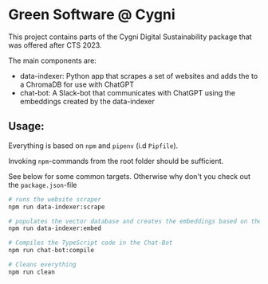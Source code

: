 # Green Software @ Cygni
This project contains parts of the Cygni Digital Sustainability package that was offered after CTS 2023.

The main components are:
- data-indexer: Python app that scrapes a set of websites and adds the to a ChromaDB for use with ChatGPT
- chat-bot: A Slack-bot that communicates with ChatGPT using the embeddings created by the data-indexer


## Usage:
Everything is based on `npm` and `pipenv` (i.d `Pipfile`).

Invoking `npm`-commands from the root folder should be sufficient.

See below for some common targets. Otherwise why don't you check out the `package.json`-file

```zsh
# runs the website scraper
npm run data-indexer:scrape

# populates the vector database and creates the embeddings based on the scraped websites
npm run data-indexer:embed 

# Compiles the TypeScript code in the Chat-Bot
npm run chat-bot:compile 

# Cleans everything
npm run clean
```